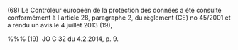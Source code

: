 (68) Le Contrôleur européen de la protection des données a été consulté conformément à l'article 28, paragraphe 2, du règlement (CE) no 45/2001 et a rendu un avis le 4 juillet 2013 (19),

%%% (19)  JO C 32 du 4.2.2014, p. 9.